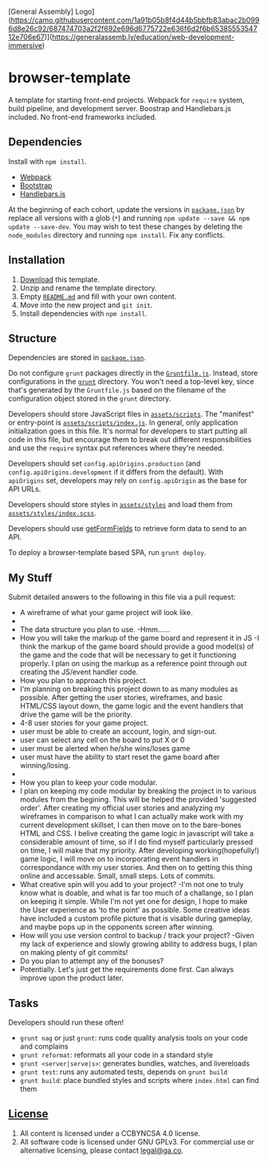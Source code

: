 [General Assembly] Logo](https://camo.githubusercontent.com/1a91b05b8f4d44b5bbfb83abac2b0996d8e26c92/687474703a2f2f692e696d6775722e636f6d2f6b6538555354712e706e67)](https://generalassemb.ly/education/web-development-immersive)

# browser-template

A template for starting front-end projects. Webpack for `require` system, build
pipeline, and development server. Boostrap and Handlebars.js included. No
front-end frameworks included.

## Dependencies

Install with `npm install`.

-   [Webpack](https://webpack.github.io)
-   [Bootstrap](http://getbootstrap.com)
-   [Handlebars.js](http://handlebarsjs.com)

At the beginning of each cohort, update the versions in
[`package.json`](package.json) by replace all versions with a glob (`*`) and
running `npm update --save && npm update --save-dev`. You may wish to test these
changes by deleting the `node_modules` directory and running `npm install`.
Fix any conflicts.

## Installation

1.  [Download](../../archive/master.zip) this template.
1.  Unzip and rename the template directory.
1.  Empty [`README.md`](README.md) and fill with your own content.
1.  Move into the new project and `git init`.
1.  Install dependencies with `npm install`.

## Structure

Dependencies are stored in [`package.json`](package.json).

Do not configure `grunt` packages directly in the
[`Gruntfile.js`](Gruntfile.js). Instead, store configurations in the
[`grunt`](grunt) directory. You won't need a top-level key, since that's
generated by the `Gruntfile.js` based on the filename of the configuration
object stored in the `grunt` directory.

Developers should store JavaScript files in [`assets/scripts`](assets/scripts).
The "manifest" or entry-point is
[`assets/scripts/index.js`](assets/scripts/index.js). In general, only
application initialization goes in this file. It's normal for developers to
start putting all code in this file, but encourage them to break out different
responsibilities and use the `require` syntax put references where they're
needed.

Developers should set `config.apiOrigins.production` (and
`config.apiOrigins.development` if it differs from the default).  With
`apiOrigins` set, developers may rely on `config.apiOrigin` as the base for API
URLs.

Developers should store styles in [`assets/styles`](assets/styles) and load them
from [`assets/styles/index.scss`](assets/styles/index.scss).

Developers should use [getFormFields](forms.md) to retrieve form data to send to
an API.

To deploy a browser-template based SPA, run `grunt deploy`.
## My Stuff
Submit detailed answers to the following in this file via a pull request:

-   A wireframe of what your game project will look like.
  -
-   The data structure you plan to use.
  -Hmm......
-   How you will take the markup of the game board and represent it in JS
  -I think the markup of the game board should provide a good model(s) of the game and the code that will be necessary to get it functioning properly. I plan on using the markup as a reference point through out creating the JS/event handler code.
-   How you plan to approach this project.
  - I'm planning on breaking this project down to as many modules as possible. After getting the user stories, wireframes, and basic HTML/CSS layout down, the game logic and the event handlers that drive the game  will be the priority.
-   4-8 user stories for your game project.
  - user must be able to create an account, login, and sign-out.
  - user can select any cell on the board to put X or 0
  - user must be alerted when he/she wins/loses game
  - user must have the ability to start reset the game board after winning/losing.
  -
-   How you plan to keep your code modular.
  - I plan on keeping my code modular by breaking the project in to various modules from the begining. This will be helped the provided 'suggested order'. After creating my official user stories and analyzing my wireframes in comparison to what I can actually make work with my current development skillset, I can then move on to the bare-bones HTML and CSS. I belive creating the game logic in javascript will take a considerable amount of time, so if I do find myself particularly pressed on time, I will make that my priority. After developing working(hopefully!) game logic, I will move on to incorporating event handlers in correspondance with my user stories. And then on to getting this thing online and accessable. Small, small steps. Lots of commits.
-   What creative spin will you add to your project?
  -I'm not one to truly know what is doable, and what is far too much of a challange, so I plan on keeping it simple. While I'm not yet one for design, I hope to make the User experience as 'to the point' as possible. Some creative ideas have included a custom profile picture that is visable during gameplay, and maybe pops up in the opponents screen after winning.
-   How will you use version control to backup / track your project?
  -Given my lack of experience and slowly growing ability to address bugs, I plan on making plenty of git commits!
-   Do you plan to attempt any of the bonuses?
  - Potentially. Let's just get the requirements done first. Can always improve upon the product later.

## Tasks

Developers should run these often!

-   `grunt nag` or just `grunt`: runs code quality analysis tools on your code
    and complains
-   `grunt reformat`: reformats all your code in a standard style
-   `grunt <server|serve|s>`: generates bundles, watches, and livereloads
-   `grunt test`: runs any automated tests, depends on `grunt build`
-   `grunt build`: place bundled styles and scripts where `index.html` can find
    them

## [License](LICENSE)

1.  All content is licensed under a CC­BY­NC­SA 4.0 license.
1.  All software code is licensed under GNU GPLv3. For commercial use or
    alternative licensing, please contact legal@ga.co.
